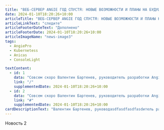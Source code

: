 ```yaml
---
title: "ВЕБ-СЕРВЕР ANGIE ГОД СПУСТЯ: НОВЫЕ ВОЗМОЖНОСТИ И ПЛАНЫ НА БУДУЩЕЕ"
date: 2024-01-10T18:20:26+10:00
articleTitle: "ВЕБ-СЕРВЕР ANGIE ГОД СПУСТЯ: НОВЫЕ ВОЗМОЖНОСТИ И ПЛАНЫ НА БУДУЩЕЕ"
articleLinkText: "следите"
articleFooterDateText: "Дополнено"
articleFooterDate: 2024-01-10T18:20:26+10:00
articleImageName: "news-image3"
tags:
  - AngiePro
  - Kubernetess
  - Anicas
  - ConsoleLight

textContent:
  - id: 1
    data: "Совсем скоро Валентин Бартенев, руководитель разработки Angie, в рамках HighLoad 2023 расскажет о первом годе жизни нашего проекта: на каких новых возможностях сфокусировалась команда разработки, какую инфраструктуру используют для поддержки пользователей, какие новые крутые возможности появились в веб-сервере Angie. И коротко поговорим о будущем, планах, чего ждать в ближайшее и может быть не самое ближайшее время.Москва, 27 ноября, 10:00, зал «Москва (2 этаж)"
    link: "/"
    supplementedDate: 2024-01-10T18:20:26+10:00
  - id: 2
    data: "Совсем скоро Валентин Бартенев, руководитель разработки Angie, в рамках HighLoad 2023 расскажет о первом годе жизни нашего проекта: на каких новых возможностях сфокусировалась команда разработки, какую инфраструктуру используют для поддержки пользователей, какие новые крутые возможности появились в веб-сервере Angie. И коротко поговорим о будущем, планах, чего ждать в ближайшее и может быть не самое ближайшее время.Москва, 27 ноября, 10:00, зал «Москва (2 этаж)"
    link: "#"
    supplementedDate: 2024-01-10T18:20:26+10:00
cardDescriptionText: "Валентин Бартенев, руководasdfasdfasdfasdитель разработки Angie,в рамках HighLoad 2023 расскажет о первом годе жизни нашего проекта."
---
```


Новость 2
